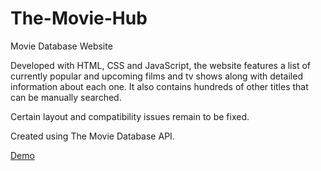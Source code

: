 # The-Movie-Hub

Movie Database Website

Developed with HTML, CSS and JavaScript, the website features a list of currently popular and upcoming films and tv shows along with detailed information about each one. It also contains hundreds of other titles that can be manually searched.

Certain layout and compatibility issues remain to be fixed.

Created using The Movie Database API.

<a href="https://sad-dubinsky-4bc6b8.netlify.app/index.html">Demo</a>

